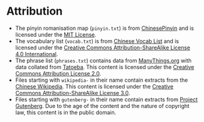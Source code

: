 # Attribution

* The pinyin romanisation map (`pinyin.txt`) is from [ChinesePinyin](https://github.com/flyerhzm/chinese_pinyin) and is licensed under the [MIT License](https://github.com/flyerhzm/chinese_pinyin/blob/master/MIT-LICENSE).
* The vocabulary list (`vocab.txt`) is from [Chinese Vocab List](https://github.com/kerrickstaley/Chinese-Vocab-List) and is licensed under the [Creative Commons Attribution-ShareAlike License 4.0 International](https://creativecommons.org/licenses/by-sa/4.0).
* The phrase list (`phrases.txt`) contains data from [ManyThings.org](http://www.manythings.org/anki) with data collated from [Tatoeba](https://tatoeba.org). This content is licensed under the [Creative Commons Attribution License 2.0](https://creativecommons.org/licenses/by/2.0).
* Files starting with `wikipedia-` in their name contain extracts from the [Chinese Wikipedia](https://zh.wikipedia.org/). This content is licensed under the [Creative Commons Attribution-ShareAlike License 3.0](https://zh.wikipedia.org/wiki/Wikipedia:CC_BY-SA_3.0%E5%8D%8F%E8%AE%AE%E6%96%87%E6%9C%AC).
* Files starting with `gutenberg-` in their name contain extracts from [Project Gutenberg](https://www.gutenberg.org/). Due to the age of the content and the nature of copyright law, this content is in the public domain.